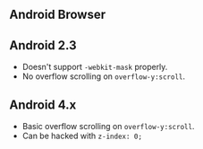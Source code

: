 ## Android Browser ##

## Android 2.3 ##
* Doesn't support `-webkit-mask` properly.
* No overflow scrolling on `overflow-y:scroll`.


## Android 4.x ##
* Basic overflow scrolling on `overflow-y:scroll`.
* Can be hacked with `z-index: 0;`